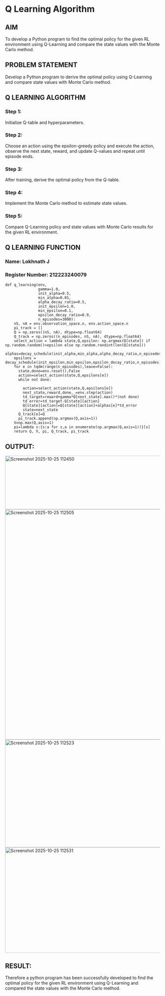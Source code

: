 # Q Learning Algorithm


## AIM
To develop a Python program to find the optimal policy for the given RL environment using Q-Learning and compare the state values with the Monte Carlo method.

## PROBLEM STATEMENT
Develop a Python program to derive the optimal policy using Q-Learning and compare state values with Monte Carlo method.

## Q LEARNING ALGORITHM
### Step 1:
Initialize Q-table and hyperparameters.

### Step 2:
Choose an action using the epsilon-greedy policy and execute the action, observe the next state, reward, and update Q-values and repeat until episode ends.

### Step 3:
After training, derive the optimal policy from the Q-table.

### Step 4:
Implement the Monte Carlo method to estimate state values.

### Step 5:
Compare Q-Learning policy and state values with Monte Carlo results for the given RL environment.

## Q LEARNING FUNCTION
### Name: Lokhnath J
### Register Number: 212223240079
```
def q_learning(env, 
               gamma=1.0,
               init_alpha=0.5,
               min_alpha=0.01,
               alpha_decay_ratio=0.5,
               init_epsilon=1.0,
               min_epsilon=0.1,
               epsilon_decay_ratio=0.9,
               n_episodes=3000):
    nS, nA = env.observation_space.n, env.action_space.n
    pi_track = []
    Q = np.zeros((nS, nA), dtype=np.float64)
    Q_track = np.zeros((n_episodes, nS, nA), dtype=np.float64)
    select_action = lambda state,Q,epsilon: np.argmax(Q[state]) if np.random.random()>epsilon else np.random.randint(len(Q[state]))
    alphas=decay_schedule(init_alpha,min_alpha,alpha_decay_ratio,n_episodes)
    epsilons = decay_schedule(init_epsilon,min_epsilon,epsilon_decay_ratio,n_episodes)
    for e in tqdm(range(n_episodes),leave=False):
      state,done=env.reset(),False
      action=select_action(state,Q,epsilons[e])
      while not done:
        
        action=select_action(state,Q,epsilons[e])
        next_state,reward,done,_=env.step(action)
        td_target=reward+gamma*Q[next_state].max()*(not done)
        td_error=td_target-Q[state][action]
        Q[state][action]=Q[state][action]+alphas[e]*td_error
        state=next_state
      Q_track[e]=Q
      pi_track.append(np.argmax(Q,axis=1))
    V=np.max(Q,axis=1)
    pi=lambda s:{s:a for s,a in enumerate(np.argmax(Q,axis=1))}[s]
    return Q, V, pi, Q_track, pi_track

```
## OUTPUT:


<img width="997" height="174" alt="Screenshot 2025-10-25 112450" src="https://github.com/user-attachments/assets/6e0ad0a8-e84b-495e-b855-451ff8f90f4c" />


<img width="1707" height="748" alt="Screenshot 2025-10-25 112505" src="https://github.com/user-attachments/assets/e50ef4a0-8035-4353-bf44-82acf51dc740" />

<img width="803" height="350" alt="Screenshot 2025-10-25 112523" src="https://github.com/user-attachments/assets/b18e472b-bb9c-4c86-8102-23460019d521" />

<img width="762" height="343" alt="Screenshot 2025-10-25 112531" src="https://github.com/user-attachments/assets/ca2e2626-f86a-42ef-8ff1-43dde1b270f8" />

## RESULT:

Therefore a python program has been successfully developed to find the optimal policy for the given RL environment using Q-Learning and compared the state values with the Monte Carlo method.
